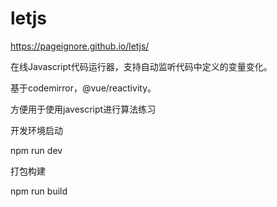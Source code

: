 # letjs

https://pageignore.github.io/letjs/


在线Javascript代码运行器，支持自动监听代码中定义的变量变化。

基于codemirror，@vue/reactivity。

方便用于使用javescript进行算法练习

开发环境启动

npm run dev

打包构建

npm run build

